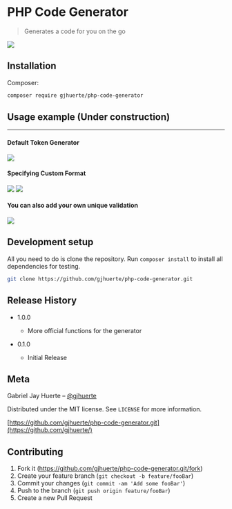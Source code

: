 # PHP Code Generator
> Generates a code for you on the go

![](header.png)

## Installation

Composer:

```sh
composer require gjhuerte/php-code-generator
```

## Usage example (Under construction)
---

#### Default Token Generator

![](https://imgur.com/EAbe9tv.png)

#### Specifying Custom Format

![](https://imgur.com/QmmKNHx.png)
![](https://imgur.com/2uDUVx1.png)

#### You can also add your own unique validation

![](https://imgur.com/jutX9d0.png)

## Development setup

All you need to do is clone the repository. Run `composer install` to install all dependencies for testing.

```sh
git clone https://github.com/gjhuerte/php-code-generator.git
```

## Release History

* 1.0.0
    * More official functions for the generator

* 0.1.0
    * Initial Release

## Meta

Gabriel Jay Huerte – [@gjhuerte](gjhuerte@gmail.com)

Distributed under the MIT license. See ``LICENSE`` for more information.

[https://github.com/gjhuerte/php-code-generator.git](https://github.com/gjhuerte/)

## Contributing

1. Fork it (<https://github.com/gjhuerte/php-code-generator.git/fork>)
2. Create your feature branch (`git checkout -b feature/fooBar`)
3. Commit your changes (`git commit -am 'Add some fooBar'`)
4. Push to the branch (`git push origin feature/fooBar`)
5. Create a new Pull Request
